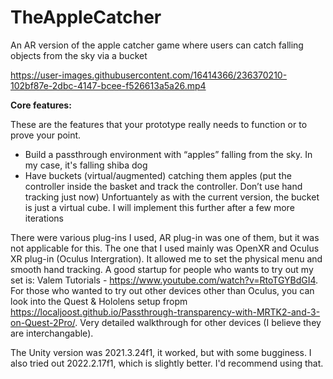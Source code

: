 # TheAppleCatcher
 An AR version of the apple catcher game where users can catch falling objects from the sky via a bucket
 

https://user-images.githubusercontent.com/16414366/236370210-102bf87e-2dbc-4147-bcee-f526613a5a26.mp4
 

**Core features:** 

These are the features that your prototype really needs to function or to prove your point.

- Build a passthrough environment with “apples” falling from the sky. In my case, it's falling shiba dog
- Have buckets (virtual/augmented) catching them apples (put the controller inside the basket and track the controller. Don’t use hand tracking just now) Unfortuantely as with the current version, the bucket is just a virtual cube. I will implement this further after a few more iterations

There were various plug-ins I used, AR plug-in was one of them, but it was not applicable for this. The one that I used mainly was OpenXR and Oculus XR plug-in (Oculus Intergration). It allowed me to set the physical menu and smooth hand tracking. A good startup for people who wants to try out my set is: Valem Tutorials - https://www.youtube.com/watch?v=RtoTGYBdGI4. For those who wanted to try out other devices other than Oculus, you can look into the Quest & Hololens setup fropm https://localjoost.github.io/Passthrough-transparency-with-MRTK2-and-3-on-Quest-2Pro/. Very detailed walkthrough for other devices (I believe they are interchangable).

The Unity version was 2021.3.24f1, it worked, but with some bugginess. I also tried out 2022.2.17f1, which is slightly better. I'd recommend using that.

